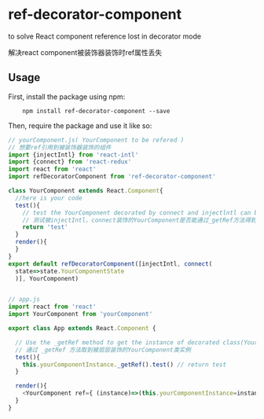 # ref-decorator-component
to solve React component reference lost in decorator mode

解决react component被装饰器装饰时ref属性丢失
## Usage

First, install the package using npm:
```shell
    npm install ref-decorator-component --save
```

Then, require the package and use it like so:
 
```js
// yourComponent.js( YourComponent to be refered )
// 想要ref引用到被装饰器装饰的组件
import {injectIntl} from 'react-intl'
import {connect} from 'react-redux'
import react from 'react'
import refDecoratorComponent from 'ref-decorator-component'

class YourComponent extends React.Component{
  //here is your code
  test(){
    // test the YourComponent decorated by connect and injectlntl can be obtained by _getRef method
    // 测试被injectIntl、connect装饰的YourComponent是否能通过_getRef方法得到
    return 'test'
  }
  render(){
  }
}
export default refDecoratorComponent([injectIntl, connect(
  state=>state.YourComponentState
  )], YourComponent)


// app.js
import react from 'react'
import YourComponent from 'yourComponent'

export class App extends React.Component {

  // Use the _getRef method to get the instance of decorated class(YourComponent)
  // 通过 _getRef 方法取到被层层装饰的YourComponent类实例
  test(){
    this.yourComponentInstance._getRef().test() // return test
  }

  render(){
    <YourComponent ref={ (instance)=>(this.yourComponentInstance=instance)}>
  }
}
```